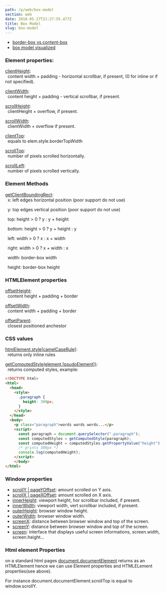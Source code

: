 ```yaml
---
path: /p/web/box-model
section: web
date: 2018-05-27T21:27:55.477Z
title: Box Model
slug: box-model
---
```


* [border-box vs content-box](https://codepen.io/fabervitale/pen/MGQpja)
* [box model visualized](http://jsfiddle.net/y8Y32/25/)

### Element properties:

[clientHeight](https://developer.mozilla.org/en-US/docs/Web/API/Element/clientHeight):<br>
&nbsp;&nbsp;content width + padding - horizontal scrollbar, if present, (0 for inline or if not specified).

[clientWidth](https://developer.mozilla.org/en-US/docs/Web/API/Element/clientWidth):<br>
&nbsp;&nbsp;content height + padding - vertical scrollbar, if present.

[scrollHeight](https://developer.mozilla.org/en-US/docs/Web/API/Element/scrollHeight):<br> 
&nbsp;&nbsp;clientHeight + overflow, if present.

[scrollWidth](https://developer.mozilla.org/en-US/docs/Web/API/Element/scrollWidth):<br> 
&nbsp;&nbsp;clientWidth + overflow if present.

[clientTop](https://developer.mozilla.org/en-US/docs/Web/API/Element/clientTop):<br>
&nbsp;&nbsp;equals to elem.style.borderTopWidth

[scrollTop](https://developer.mozilla.org/en-US/docs/Web/API/Element/scrollTop):<br>
&nbsp;&nbsp;number of pixels scrolled horizontally.

[scrollLeft](https://developer.mozilla.org/en-US/docs/Web/API/Element/scrollLeft):<br>
&nbsp;&nbsp;number of pixels scrolled vertically.

### Element Methods

[getClientBoundingRect](https://developer.mozilla.org/en-US/docs/Web/API/Element/getBoundingClientRect):<br>
&nbsp;&nbsp;x: left edges horizontal position (poor support do not use)

&nbsp;&nbsp;y: top edges vertical position (poor support do not use)

&nbsp;&nbsp;top: height > 0 ? y : y + height

&nbsp;&nbsp;bottom: height > 0 ? y + height : y

&nbsp;&nbsp;left: width > 0 ? x : x + width

&nbsp;&nbsp;right: width > 0 ? x + width : x

&nbsp;&nbsp;width: border-box width

&nbsp;&nbsp;height: border-box height

### HTMLElement properties
[offsetHeight](https://developer.mozilla.org/en-US/docs/Web/API/HTMLElement/offsetHeight):<br>
&nbsp;&nbsp;content height + padding + border

[offsetWidth](https://developer.mozilla.org/en-US/docs/Web/API/HTMLElement/offsetWidth):<br>
&nbsp;&nbsp;content width + padding + border

[offsetParent](https://developer.mozilla.org/en-US/docs/Web/API/HTMLElement/offsetParent):<br>
&nbsp;&nbsp;closest positioned anchestor

### CSS values
[htmlElement.style[camelCaseRule]](https://developer.mozilla.org/en-US/docs/Web/API/HTMLElement/style):<br>
&nbsp;&nbsp;returns only inline rules

[getComputedStyle(element,[psudoElement])](https://developer.mozilla.org/en-US/docs/Web/API/Window/getComputedStyle):<br>
&nbsp;&nbsp;returns computed styles, example:

  ```html
  <!DOCTYPE html>
  <html>
    <head>
      <style>
        .paragraph {
          height: 300px;
        }
      </style>
    </head>
    <body>
      <p class="paragraph">words words words...</p>  
      <script> 
        const paragraph = document.querySelector(".paragraph"); 
        const computedStyles = getComputedStyle(paragraph);
        const computedHeight = computedStyles.getPropertyValue("height");
        /* prints 300px */
        console.log(computedHeight);
      </script>
      </body>
  </html>
  ```

### Window properties
  * [scrollY | pageYOffset](https://developer.mozilla.org/en-US/docs/Web/API/Window/scrollY): amount scrolled on Y axis.
  * [scrollX | pageXOffset](https://developer.mozilla.org/en-US/docs/Web/API/Window/scrollX): amount scrolled on X axis.
  * [innerHeight](https://developer.mozilla.org/en-US/docs/Web/API/Window/innerHeight): viewport height, hor scrollbar included, if present.
  * [innerWidth](https://developer.mozilla.org/en-US/docs/Web/API/Window/innerWidth): viewport width, vert scrollbar included, if present.
  * [outerHeight](https://developer.mozilla.org/en-US/docs/Web/API/Window/outerHeight): browser window height.
  * [outerWidth](https://developer.mozilla.org/en-US/docs/Web/API/Window/outerWidth): browser window width.
  * [screenX](https://developer.mozilla.org/en-US/docs/Web/API/Window/screenX): distance between browser window and top of the screen.
  * [screenY](https://developer.mozilla.org/en-US/docs/Web/API/Window/screenY): distance between browser window and top of the screen.
  * [screen](https://developer.mozilla.org/en-US/docs/Web/API/Screen): interface that displays useful screen informations, screen.width, screen.height...

### Html element Properties
 on a standard html pages [document.documentElement](https://developer.mozilla.org/en-US/docs/Web/API/Document/documentElement) returns  <html> as an HTMLElement hence we can use 
 Element properties and HTMLELement properties(see above).
 
 For instance document.documentElement.scrollTop is equal to window.scrollY.
